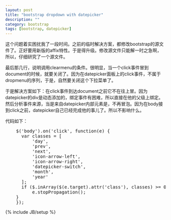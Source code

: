 ```yaml
---
layout: post
title: "bootstrap dropdown with datepicker"
description: ""
category: bootstrap
tags: [bootstrap, datepicker]
---
```

这个问题着实困扰我了一段时间。之前的临时解决方案，都修改bootstrap的源文件了。正好要用新版的affix特性。于是得升级。修改源文件只能解一时之急啊，所以，仔细研究了一个源文件。

最后那几行，说明调用clearmenu的条件。很明显，当一个click事件冒到document的时候，就要关闭了。因为在datepicker面板上的click事件，不属于dropmenu的序列，于是，自然要关闭这个下拉菜单了。

于是解决方案如下：在click事件到达document之前它不在往上冒。因为datepicker的div是动态添加的，绑定事件有困难，所以直接在他的父级<body>上绑定。然后分析事件来源，当是来自datepicker内部元素是，不再冒泡。因为在body接到click之前，datepicker自己已经完成他的事儿了。所以不影响什么。

代码如下：
<pre>
	$('body').on('click', function(e) {
      var classes = [
          'day',
          'prev',
          'next',
          'icon-arrow-left',
          'icon-arrow-right',
          'datepicker-switch',
          'month',
          'year'
      ];
      if ($.inArray($(e.target).attr('class'), classes) >= 0) {
          e.stopPropagation();
    }
	});
</pre>
{% include JB/setup %}